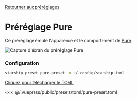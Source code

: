 [Retourner aux préréglages](./README.md#pure)

# Préréglage Pure

Ce préréglage émule l'apparence et le comportement de [Pure](https://github.com/sindresorhus/pure).

![Capture d'écran du préréglage Pure](/presets/img/pure-preset.png)

### Configuration

```sh
starship preset pure-preset -o ~/.config/starship.toml
```

[Cliquez pour télécharger le TOML](/presets/toml/pure-preset.toml)

<<< @/.vuepress/public/presets/toml/pure-preset.toml
